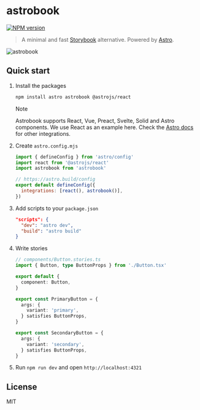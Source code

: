 # astrobook

[![NPM version](https://img.shields.io/npm/v/astrobook?color=a1b858&label=)](https://www.npmjs.com/package/astrobook)

> A minimal and fast [Storybook](https://storybook.js.org/) alternative. Powered by [Astro](https://astro.build/).

![astrobook](https://github.com/user-attachments/assets/dbaa6243-4ce2-45da-b760-44543f59bb63)

## Quick start

1. Install the packages

   ```bash
   npm install astro astrobook @astrojs/react
   ```

   > [!NOTE]
   > Astrobook supports React, Vue, Preact, Svelte, Solid and Astro components. We use React as an example here. Check the [Astro docs](https://docs.astro.build/en/guides/integrations-guide/#official-integrations) for other integrations.

2. Create `astro.config.mjs`

   ```js
   import { defineConfig } from 'astro/config'
   import react from '@astrojs/react'
   import astrobook from 'astrobook'

   // https://astro.build/config
   export default defineConfig({
     integrations: [react(), astrobook()],
   })
   ```

3. Add scripts to your `package.json`

   ```json
   "scripts": {
     "dev": "astro dev",
     "build": "astro build"
   }
   ```

4. Write stories

   ```ts
   // components/Button.stories.ts
   import { Button, type ButtonProps } from './Button.tsx'

   export default {
     component: Button,
   }

   export const PrimaryButton = {
     args: {
       variant: 'primary',
     } satisfies ButtonProps,
   }

   export const SecondaryButton = {
     args: {
       variant: 'secondary',
     } satisfies ButtonProps,
   }
   ```

5. Run `npm run dev` and open `http://localhost:4321`

## License

MIT
